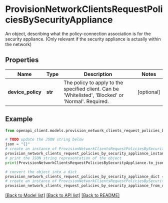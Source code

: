 # ProvisionNetworkClientsRequestPoliciesBySecurityAppliance

An object, describing what the policy-connection association is for the security appliance. (Only relevant if the security appliance is actually within the network)

## Properties

Name | Type | Description | Notes
------------ | ------------- | ------------- | -------------
**device_policy** | **str** | The policy to apply to the specified client. Can be &#39;Whitelisted&#39;, &#39;Blocked&#39; or &#39;Normal&#39;. Required. | [optional] 

## Example

```python
from openapi_client.models.provision_network_clients_request_policies_by_security_appliance import ProvisionNetworkClientsRequestPoliciesBySecurityAppliance

# TODO update the JSON string below
json = "{}"
# create an instance of ProvisionNetworkClientsRequestPoliciesBySecurityAppliance from a JSON string
provision_network_clients_request_policies_by_security_appliance_instance = ProvisionNetworkClientsRequestPoliciesBySecurityAppliance.from_json(json)
# print the JSON string representation of the object
print(ProvisionNetworkClientsRequestPoliciesBySecurityAppliance.to_json())

# convert the object into a dict
provision_network_clients_request_policies_by_security_appliance_dict = provision_network_clients_request_policies_by_security_appliance_instance.to_dict()
# create an instance of ProvisionNetworkClientsRequestPoliciesBySecurityAppliance from a dict
provision_network_clients_request_policies_by_security_appliance_from_dict = ProvisionNetworkClientsRequestPoliciesBySecurityAppliance.from_dict(provision_network_clients_request_policies_by_security_appliance_dict)
```
[[Back to Model list]](../README.md#documentation-for-models) [[Back to API list]](../README.md#documentation-for-api-endpoints) [[Back to README]](../README.md)


